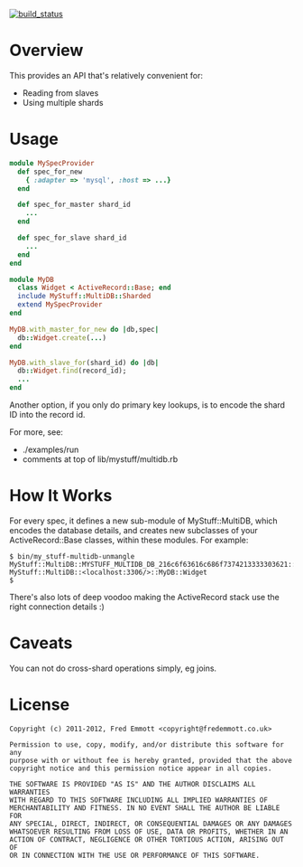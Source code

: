 [![build_status](https://secure.travis-ci.org/fredemmott/my_stuff-multidb.png)](http://travis-ci.org/fredemmott/my_stuff-multidb)

Overview
========

This provides an API that's relatively convenient for:

* Reading from slaves
* Using multiple shards

Usage
=====

````ruby
module MySpecProvider
  def spec_for_new
    { :adapter => 'mysql', :host => ...}
  end

  def spec_for_master shard_id
    ...
  end

  def spec_for_slave shard_id
    ...
  end
end

module MyDB
  class Widget < ActiveRecord::Base; end
  include MyStuff::MultiDB::Sharded
  extend MySpecProvider
end

MyDB.with_master_for_new do |db,spec|
  db::Widget.create(...)
end

MyDB.with_slave_for(shard_id) do |db|
  db::Widget.find(record_id);
  ...
end
````

Another option, if you only do primary key lookups, is to encode the shard
ID into the record id.

For more, see:

* ./examples/run
* comments at top of lib/mystuff/multidb.rb

How It Works
============

For every spec, it defines a new sub-module of MyStuff::MultiDB, which
encodes the database details, and creates new subclasses of your
ActiveRecord::Base classes, within these modules. For example:

````
$ bin/my_stuff-multidb-unmangle MyStuff::MultiDB::MYSTUFF_MULTIDB_DB_216c6f63616c686f7374213333303621::MyDB::Widget
MyStuff::MultiDB::<localhost:3306/>::MyDB::Widget
$
````

There's also lots of deep voodoo making the ActiveRecord stack use the right
connection details :)

Caveats
=======

You can not do cross-shard operations simply, eg joins.

License
=======

````
Copyright (c) 2011-2012, Fred Emmott <copyright@fredemmott.co.uk>

Permission to use, copy, modify, and/or distribute this software for any
purpose with or without fee is hereby granted, provided that the above
copyright notice and this permission notice appear in all copies.

THE SOFTWARE IS PROVIDED "AS IS" AND THE AUTHOR DISCLAIMS ALL WARRANTIES
WITH REGARD TO THIS SOFTWARE INCLUDING ALL IMPLIED WARRANTIES OF
MERCHANTABILITY AND FITNESS. IN NO EVENT SHALL THE AUTHOR BE LIABLE FOR
ANY SPECIAL, DIRECT, INDIRECT, OR CONSEQUENTIAL DAMAGES OR ANY DAMAGES
WHATSOEVER RESULTING FROM LOSS OF USE, DATA OR PROFITS, WHETHER IN AN
ACTION OF CONTRACT, NEGLIGENCE OR OTHER TORTIOUS ACTION, ARISING OUT OF
OR IN CONNECTION WITH THE USE OR PERFORMANCE OF THIS SOFTWARE.
````